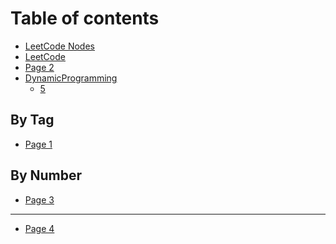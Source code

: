 # Table of contents

* [LeetCode Nodes](README.md)
* [LeetCode](<README (1).md>)
* [Page 2](page-2.md)
* [DynamicProgramming](dynamicprogramming/README.md)
  * [5](<DynamicProgramming/5. Longest Palindromic Substring(wrong answer)>)

## By Tag

* [Page 1](by-tag/page-1.md)

## By Number

* [Page 3](by-number/page-3.md)

***

* [Page 4](page-4.md)
